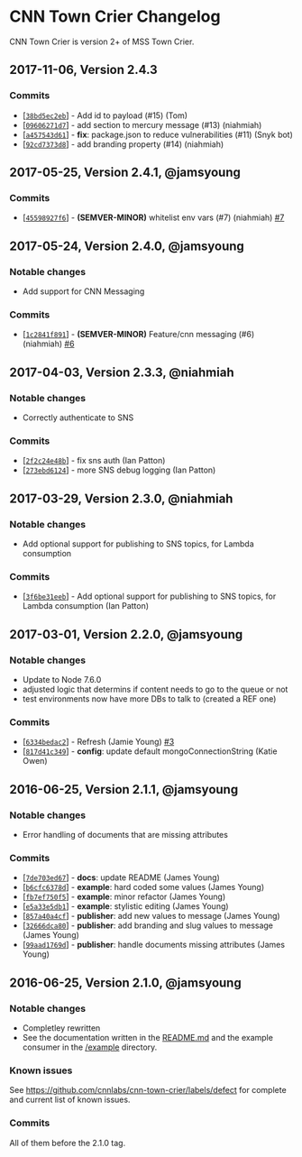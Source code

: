 # CNN Town Crier Changelog
CNN Town Crier is version 2+ of MSS Town Crier.


## 2017-11-06, Version 2.4.3

### Commits

* [[`38bd5ec2eb`](https://github.com/cnnlabs/cnn-town-crier/commit/38bd5ec2eb)] - Add id to payload (#15) (Tom)
* [[`09606271d7`](https://github.com/cnnlabs/cnn-town-crier/commit/09606271d7)] - add section to mercury message (#13) (niahmiah)
* [[`a457543d61`](https://github.com/cnnlabs/cnn-town-crier/commit/a457543d61)] - **fix**: package.json to reduce vulnerabilities (#11) (Snyk bot)
* [[`92cd7373d8`](https://github.com/cnnlabs/cnn-town-crier/commit/92cd7373d8)] - add branding property (#14) (niahmiah)



## 2017-05-25, Version 2.4.1, @jamsyoung

### Commits
* [[`45598927f6`](https://github.com/cnnlabs/cnn-town-crier/commit/45598927f6)] - **(SEMVER-MINOR)** whitelist env vars (#7) (niahmiah) [#7](https://github.com/cnnlabs/cnn-town-crier/pull/7)




## 2017-05-24, Version 2.4.0, @jamsyoung

### Notable changes

- Add support for CNN Messaging

### Commits

* [[`1c2841f891`](https://github.com/cnnlabs/cnn-town-crier/commit/1c2841f891)] - **(SEMVER-MINOR)** Feature/cnn messaging (#6) (niahmiah) [#6](https://github.com/cnnlabs/cnn-town-crier/pull/6)




## 2017-04-03, Version 2.3.3, @niahmiah

### Notable changes

- Correctly authenticate to SNS

### Commits

* [[`2f2c24e48b`](https://github.com/cnnlabs/cnn-town-crier/commit/2f2c24e48b)] - fix sns auth (Ian Patton)
* [[`273ebd6124`](https://github.com/cnnlabs/cnn-town-crier/commit/273ebd6124)] - more SNS debug logging (Ian Patton)


## 2017-03-29, Version 2.3.0, @niahmiah

### Notable changes

- Add optional support for publishing to SNS topics, for Lambda consumption

### Commits

* [[`3f6be31eeb`](https://github.com/cnnlabs/cnn-town-crier/commit/3f6be31eeb)] - Add optional support for publishing to SNS topics, for Lambda consumption (Ian Patton)

## 2017-03-01, Version 2.2.0, @jamsyoung

### Notable changes

- Update to Node 7.6.0
- adjusted logic that determins if content needs to go to the queue or not
- test environments now have more DBs to talk to (created a REF one)


### Commits

* [[`6334bedac2`](https://github.com/cnnlabs/cnn-town-crier/commit/6334bedac2)] - Refresh (Jamie Young) [#3](https://github.com/cnnlabs/cnn-town-crier/pull/3)
* [[`817d41c349`](https://github.com/cnnlabs/cnn-town-crier/commit/817d41c349)] - **config**: update default mongoConnectionString (Katie Owen)



## 2016-06-25, Version 2.1.1, @jamsyoung

### Notable changes

- Error handling of documents that are missing attributes


### Commits

* [[`7de703ed67`](https://github.com/cnnlabs/cnn-town-crier/commit/7de703ed67)] - **docs**: update README (James Young)
* [[`b6cfc6378d`](https://github.com/cnnlabs/cnn-town-crier/commit/b6cfc6378d)] - **example**: hard coded some values (James Young)
* [[`fb7ef750f5`](https://github.com/cnnlabs/cnn-town-crier/commit/fb7ef750f5)] - **example**: minor refactor (James Young)
* [[`e5a33e5db1`](https://github.com/cnnlabs/cnn-town-crier/commit/e5a33e5db1)] - **example**: stylistic editing (James Young)
* [[`857a40a4cf`](https://github.com/cnnlabs/cnn-town-crier/commit/857a40a4cf)] - **publisher**: add new values to message (James Young)
* [[`32666dca80`](https://github.com/cnnlabs/cnn-town-crier/commit/32666dca80)] - **publisher**: add branding and slug values to message (James Young)
* [[`99aad1769d`](https://github.com/cnnlabs/cnn-town-crier/commit/99aad1769d)] - **publisher**: handle documents missing attributes (James Young)




## 2016-06-25, Version 2.1.0, @jamsyoung

### Notable changes

- Completley rewritten
- See the documentation written in the [README.md](./README.md) and the example
  consumer in the [/example](./example) directory.


### Known issues

See https://github.com/cnnlabs/cnn-town-crier/labels/defect for complete and
current list of known issues.


### Commits

All of them before the 2.1.0 tag.
